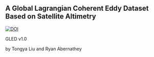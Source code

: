 ## A Global Lagrangian Coherent Eddy Dataset Based on Satellite Altimetry

[![DOI](https://zenodo.org/badge/244529165.svg)](https://zenodo.org/badge/latestdoi/244529165)

GLED v1.0

by Tongya Liu and Ryan Abernathey
